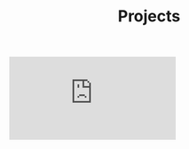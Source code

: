 ﻿---
layout: default
title: Projects
permalink: "/resume/"
cover: /media/homepage_banner.jpg
---

<iframe src="http://docs.google.com/gview?url=nickammann.com/NicholasAmmann_Resume.pdf&embedded=true" frameborder="0"></iframe>